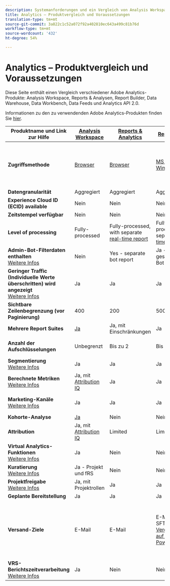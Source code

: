 ```yaml
---
description: Systemanforderungen und ein Vergleich von Analysis Workspace, Reports & Analytics, Ad Hoc Analysis, Report Builder, Data Warehouse und Data Workbench
title: Analytics – Produktvergleich und Voraussetzungen
translation-type: tm+mt
source-git-commit: 3a822c1c52a072f92a402810ec643a499c81b76d
workflow-type: tm+mt
source-wordcount: '432'
ht-degree: 54%

---
```



# Analytics – Produktvergleich und Voraussetzungen

Diese Seite enthält einen Vergleich verschiedener Adobe Analytics-Produkte: Analysis Workspace, Reports &amp; Analysen, Report Builder, Data Warehouse, Data Workbench, Data Feeds und Analytics API 2.0.

Informationen zu den zu verwendenden Adobe Analytics-Produkten finden Sie [hier](/help/admin/c-analytics-product-comparison/which-analytics-tool.md).

| Produktname und Link zur Hilfe | [Analysis Workspace](/help/analyze/analysis-workspace/home.md) | [Reports &amp; Analytics](/help/analyze/reports-analytics/getting-started.md) | [Report Builder](/help/analyze/report-builder/home.md) | [Data Warehouse](/help/export/data-warehouse/data-warehouse.md) | [Data Workbench](https://docs.adobe.com/content/help/de-DE/data-workbench/using/home.html) | [Data Feeds](/help/export/analytics-data-feed/data-feed-overview.md) | [Analytics API 2.0](https://www.adobe.io/apis/experiencecloud/analytics/docs.html) |
|---|---|---|---|---|---|---|---|
| **Zugriffsmethode** | [Browser](/help/admin/sys-reqs.md) | [Browser](/help/admin/sys-reqs.md) | [MS Excel for Windows](/help/analyze/report-builder/setup/system-requirements.md) | Einrichtung über den Browser. [Weitere Infos](/help/admin/sys-reqs.md) | [Windows 64 bit](https://docs.adobe.com/content/help/de-DE/data-workbench/using/install/c-data-workbench-client-install.html) | Setup through the browser. [Weitere Infos](/help/export/analytics-data-feed/data-feed-overview.md) | RESTful API tools. Login with Adobe I/O credentials. [Weitere Infos](https://www.adobe.io/apis/experiencecloud/analytics/docs.html) |
| **Datengranularität** | Aggregiert | Aggregiert | Aggregiert | Aggregiert | Treffer | Treffer | Aggregiert |
| **Experience Cloud ID (ECID) available** | Nein | Nein | Nein | Ja | Ja | Ja | Nein |
| **Zeitstempel verfügbar** | Nein | Nein | Nein | Nein | Ja | Ja | Nein |
| **Level of processing** | Fully-processed | Fully-processed, with separate [real-time report](/help/components/c-real-time-reporting/realtime.md) | Fully-processed, with separate [real-time report](/help/components/c-real-time-reporting/realtime.md) | Vollständig verarbeitet | Fully-processed | Fully-processed | Fully-processed |
| **Admin-Bot-Filterdaten enthalten** <br> [Weitere Infos](/help/admin/admin/bot-removal/bot-removal.md) | Nein | Yes - separate bot report | Ja - gesonderter Bot-Bericht | Nein | Nein | Nein | Nein |
| **Geringer Traffic (Individuelle Werte überschritten) wird angezeigt** <br> [Weitere Infos](/help/technotes/low-traffic.md) | Ja | Ja | Ja | Nein | Nein | Nein | Ja |
| **Sichtbare Zeilenbegrenzung (vor Paginierung)** | 400 | 200 | 50000 | Unbegrenzt | Unbegrenzt | Unbegrenzt | 50000 |
| **Mehrere Report Suites** | [Ja](/help/analyze/analysis-workspace/build-workspace-project/multiple-report-suites.md) | Ja, mit Einschränkungen | Ja | Nein | Ja | Nein | Ja |
| **Anzahl der Aufschlüsselungen** | Unbegrenzt | Bis zu 2 | Bis zu 2 | Unbegrenzt | Unbegrenzt | Unbegrenzt | Unbegrenzt, mehrere Abfragen |
| **Segmentierung** <br> [Weitere Infos](/help/components/c-segmentation/c-segmentation-workflow/seg-workflow.md) | Ja | Ja | Ja | Ja, mit [Einschränkungen](/help/components/c-segmentation/seg-reference/seg-compatibility.md) | Ja | Nein | Ja |
| **Berechnete Metriken** <br> [Weitere Infos](/help/components/c-calcmetrics/cm-overview.md) | Ja, mit [Attribution IQ](/help/analyze/analysis-workspace/attribution/overview.md) | Ja | Ja | Nein | Ja | Nein | Ja, mit [Attribution IQ](/help/analyze/analysis-workspace/attribution/overview.md) |
| **Marketing-Kanäle** <br> [Weitere Infos](/help/components/c-marketing-channels/c-getting-started-mchannel.md) | Ja | Ja | Ja | Ja | Ja | Ja - [va_finder, va_closer](/help/export/analytics-data-feed/c-df-contents/datafeeds-reference.md) | Ja |
| **Kohorte-Analyse** | [Ja](/help/analyze/analysis-workspace/visualizations/cohort-table/cohort-analysis.md) | Nein | Nein | Nein | Ja | Nein | Nein |
| **Attribution** | Ja, mit [Attribution IQ](/help/analyze/analysis-workspace/attribution/overview.md) | Limited | Limited | Nein | Ja | Nein | Ja, mit [Attribution IQ](/help/analyze/analysis-workspace/attribution/overview.md) |
| **Virtual Analytics-Funktionen** <br> [Weitere Infos](/help/analyze/analysis-workspace/virtual-analyst/overview.md) | Ja | Nein | Nein | Nein | Nein | Nein | Ja |
| **Kuratierung** <br> [Weitere Infos](/help/analyze/analysis-workspace/curate-share/curate.md) | Ja - Projekt und fRS | Nein | Nein | Nein | Nein | Nein | Ja - nur VRS |
| **Projektfreigabe** <br> [Weitere Infos](/help/analyze/analysis-workspace/curate-share/share-projects.md) | Ja, mit Projektrollen | Ja | Ja | Nein | Ja | Nein | Nein |
| **Geplante Bereitstellung** | Ja | Ja | Ja | Ja | Nein | Ja | Nein |
| **Versand-Ziele** | E-Mail | E-Mail | E-Mail, FTP, SFTP, [Veröffentlichung auf Microsoft PowerBI](/help/analyze/report-builder/c-publish-power-bi/power-bi.md) | E-Mail, FTP. Wenden Sie sich an die Kundenunterstützung, um weitere Unterstützung für das Ziel zu erhalten, einschließlich SFTP, Azurblauch, Amazon S3 | – | FTP, SFTP, Azurblauch, Amazon S3 | – |
| **VRS-Berichtszeitverarbeitung** <br> [Weitere Infos](/help/components/vrs/vrs-report-time-processing.md) | Ja | Nein | Nein | Nein | Nein | Nein | Ja |
